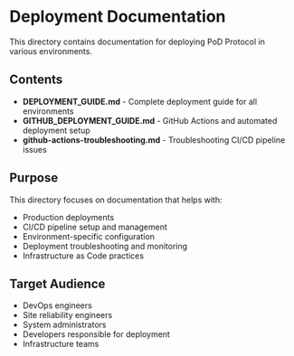 # Deployment Documentation

This directory contains documentation for deploying PoD Protocol in various environments.

## Contents

- **DEPLOYMENT_GUIDE.md** - Complete deployment guide for all environments
- **GITHUB_DEPLOYMENT_GUIDE.md** - GitHub Actions and automated deployment setup
- **github-actions-troubleshooting.md** - Troubleshooting CI/CD pipeline issues

## Purpose

This directory focuses on documentation that helps with:
- Production deployments
- CI/CD pipeline setup and management
- Environment-specific configuration
- Deployment troubleshooting and monitoring
- Infrastructure as Code practices

## Target Audience

- DevOps engineers
- Site reliability engineers
- System administrators
- Developers responsible for deployment
- Infrastructure teams